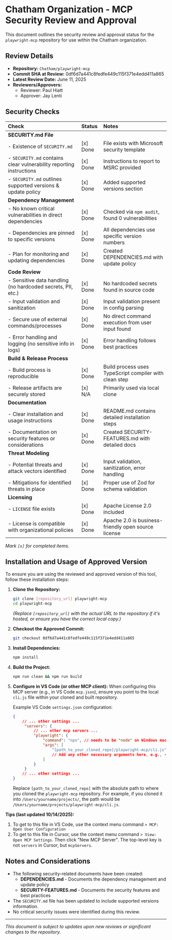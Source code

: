 # Chatham Organization - MCP Security Review and Approval

This document outlines the security review and approval status for the `playwright-mcp` repository for use within the Chatham organization.

## Review Details

*   **Repository:** `Chatham/playwright-mcp`
*   **Commit SHA at Review:** 0df6d7a441c8fedfe449c115f371e4edd411a865
*   **Latest Review Date:** June 11, 2025
*   **Reviewers/Approvers:**
    *   Reviewer: Paul Hiatt
    *   Approver: Jay Lenti

## Security Checks

| Check                                                                 | Status      | Notes                                     |
| :-------------------------------------------------------------------- | :---------- | :---------------------------------------- |
| **SECURITY.md File**                                                  |             |                                           |
|   - Existence of `SECURITY.md`                                        | [x] Done    | File exists with Microsoft security template |
|   - `SECURITY.md` contains clear vulnerability reporting instructions | [x] Done    | Instructions to report to MSRC provided     |
|   - `SECURITY.md` outlines supported versions & update policy         | [x] Done    | Added supported versions section            |
| **Dependency Management**                                             |             |                                           |
|   - No known critical vulnerabilities in direct dependencies          | [x] Done    | Checked via `npm audit`, found 0 vulnerabilities |
|   - Dependencies are pinned to specific versions                      | [x] Done    | All dependencies use specific version numbers   |
|   - Plan for monitoring and updating dependencies                     | [x] Done    | Created DEPENDENCIES.md with update policy      |
| **Code Review**                                                       |             |                                           |
|   - Sensitive data handling (no hardcoded secrets, PII, etc.)         | [x] Done    | No hardcoded secrets found in source code         |
|   - Input validation and sanitization                                 | [x] Done    | Input validation present in config parsing        |
|   - Secure use of external commands/processes                         | [x] Done    | No direct command execution from user input found |
|   - Error handling and logging (no sensitive info in logs)            | [x] Done    | Error handling follows best practices            |
| **Build & Release Process**                                           |             |                                           |
|   - Build process is reproducible                                     | [x] Done    | Build process uses TypeScript compiler with clean step |
|   - Release artifacts are securely stored                             | [x] N/A     | Primarily used via local clone         |
| **Documentation**                                                     |             |                                           |
|   - Clear installation and usage instructions                         | [x] Done    | README.md contains detailed installation steps |
|   - Documentation on security features or considerations              | [x] Done    | Created SECURITY-FEATURES.md with detailed docs |
| **Threat Modeling**                                                   |             |                                           |
|   - Potential threats and attack vectors identified                   | [x] Done    | Input validation, sanitization, error handling |
|   - Mitigations for identified threats in place                       | [x] Done    | Proper use of Zod for schema validation       |
| **Licensing**                                                         |             |                                           |
|   - `LICENSE` file exists                                             | [x] Done    | Apache License 2.0 included                   |
|   - License is compatible with organizational policies                | [x] Done    | Apache 2.0 is business-friendly open source license |

*Mark `[x]` for completed items.*

## Installation and Usage of Approved Version

To ensure you are using the reviewed and approved version of this tool, follow these installation steps:

1.  **Clone the Repository:**
    ```bash
    git clone [repository_url] playwright-mcp
    cd playwright-mcp
    ```
    *(Replace `[repository_url]` with the actual URL to the repository if it's hosted, or ensure you have the correct local copy.)*

2.  **Checkout the Approved Commit:**
    ```bash
    git checkout 0df6d7a441c8fedfe449c115f371e4edd411a865
    ```

3.  **Install Dependencies:**
    ```bash
    npm install
    ```

4.  **Build the Project:**
    ```bash
    npm run clean && npm run build
    ```

5.  **Configure in VS Code (or other MCP client):**
    When configuring this MCP server (e.g., in VS Code `mcp.json`), ensure you point to the local `cli.js` file within your cloned and built repository.

    Example VS Code `settings.json` configuration:
    ```json
    {
        // ... other settings ...
         "servers": {
             // ... other mcp servers ...
             "playwright": {
                 "command": "npx", // needs to be "node" on Windows machines
                 "args": [
                     "[path_to_your_cloned_repo]/playwright-mcp/cli.js"
                     // Add any other necessary arguments here, e.g., --port, --browser
                 ]
             }
         }
        // ... other settings ...
    }
    ```
    Replace `[path_to_your_cloned_repo]` with the absolute path to where you cloned the `playwright-mcp` repository. For example, if you cloned it into `/Users/yourname/projects/`, the path would be `/Users/yourname/projects/playwright-mcp/cli.js`.

 **Tips (last updated 10/14/2025):**
 1. To get to this file in VS Code, use the context menu command `> MCP: Open User Configuration`
 2. To get to this file in Cursor, use the context menu command `> View: Open MCP Settings`. Then click "New MCP Server". The top-level key is not `servers` in Cursor, but `mcpServers`.

## Notes and Considerations

*   The following security-related documents have been created:
    *   **DEPENDENCIES.md** - Documents the dependency management and update policy
    *   **SECURITY-FEATURES.md** - Documents the security features and best practices
*   The `SECURITY.md` file has been updated to include supported versions information.
*   No critical security issues were identified during this review.

---
*This document is subject to updates upon new reviews or significant changes to the repository.*
